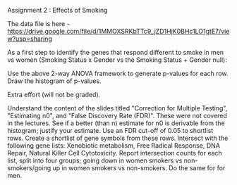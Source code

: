 Assignment 2 : Effects of Smoking

The data file is here - https://drive.google.com/file/d/1MMOXSRKbTTc9_jZD1HjK0BHc1LO1gtE7/view?usp=sharing

As a first step to identify the genes that respond different to smoke in men vs women (Smoking Status x Gender vs the Smoking Status + Gender null):

Use the above 2-way ANOVA framework to generate p-values for each row.
Draw the histogram of p-values.

Extra effort (will not be graded).

Understand the content of the slides titled "Correction for Multiple Testing", "Estimating n0", and "False Discovery Rate (FDR)". These were not covered in the lectures.
See if a better (than n) estimate for n0 is derivable from the histogram; justify your estimate.
Use an FDR cut-off of 0.05 to shortlist rows.
Create a shortlist of gene symbols from these rows.
Intersect with the following gene lists: Xenobiotic metabolism, Free Radical Response, DNA Repair, Natural Killer Cell Cytotoxicity.
Report intersection counts for each list, split into four groups; going down in women smokers vs non-smokers/going up in women smokers vs non-smokers.
Do the same for for men.
